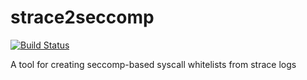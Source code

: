# strace2seccomp

[![Build Status](https://travis-ci.org/dkopecek/strace2seccomp.svg?branch=master)](https://travis-ci.org/dkopecek/strace2seccomp)

A tool for creating seccomp-based syscall whitelists from strace logs
